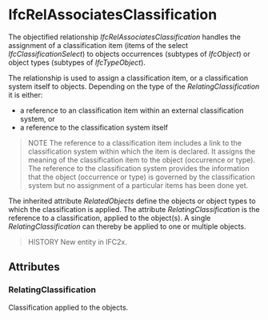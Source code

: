 # IfcRelAssociatesClassification

The objectified relationship _IfcRelAssociatesClassification_ handles the assignment of a classification item (items of the select _IfcClassificationSelect_) to objects occurrences (subtypes of _IfcObject_) or object types (subtypes of _IfcTypeObject_).

The relationship is used to assign a classification item, or a classification system itself to objects. Depending on the type of the _RelatingClassification_ it is either:

* a reference to an classification item within an external classification system, or
* a reference to the classification system itself

> NOTE  The reference to a classification item includes a link to the classification system within which the item is declared. It assigns the meaning of the classification item to the object (occurrence or type). The reference to the classification system provides the information that the object (occurrence or type) is governed by the classification system but no assignment of a particular items has been done yet.

The inherited attribute _RelatedObjects_ define the objects or object types to which the classification is applied. The attribute _RelatingClassification_ is the reference to a classification, applied to the object(s). A single _RelatingClassification_ can thereby be applied to one or multiple objects.

> HISTORY  New entity in IFC2x.

## Attributes

### RelatingClassification
Classification applied to the objects.
